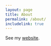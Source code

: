 ```yaml
---
layout: page
title: About
permalink: /about/
includelink: true
---
```


See my [website](gengyiran.github.io).
